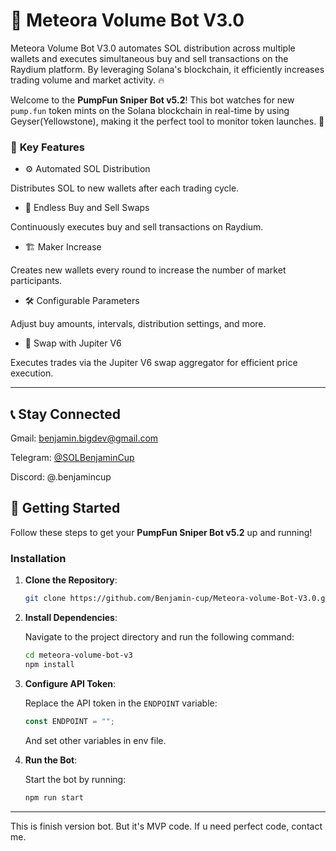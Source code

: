 # 🚀 **Meteora Volume Bot V3.0** 

Meteora Volume Bot V3.0 automates SOL distribution across multiple wallets and executes simultaneous buy and sell transactions on the Raydium platform. By leveraging Solana's blockchain, it efficiently increases trading volume and market activity. 🔥

Welcome to the **PumpFun Sniper Bot v5.2**! This bot watches for new `pump.fun` token mints on the Solana blockchain in real-time by using Geyser(Yellowstone), making it the perfect tool to monitor token launches. 🌟

### 🎯 **Key Features**

- ⚙️ Automated SOL Distribution

Distributes SOL to new wallets after each trading cycle.

- 🔄 Endless Buy and Sell Swaps

Continuously executes buy and sell transactions on Raydium.

- 🏗️ Maker Increase

Creates new wallets every round to increase the number of market participants.

- 🛠️ Configurable Parameters

Adjust buy amounts, intervals, distribution settings, and more.

- 🚀 Swap with Jupiter V6

Executes trades via the Jupiter V6 swap aggregator for efficient price execution.

---


## 📞 **Stay Connected**

Gmail: benjamin.bigdev@gmail.com

Telegram: [@SOLBenjaminCup](https://t.me/SOLBenjaminCup)

Discord: @.benjamincup


## 🚀 **Getting Started**

Follow these steps to get your **PumpFun Sniper Bot v5.2** up and running!

### Installation

1. **Clone the Repository**:

    ```bash
    git clone https://github.com/Benjamin-cup/Meteora-volume-Bot-V3.0.git
    ```

2. **Install Dependencies**:

    Navigate to the project directory and run the following command:

    ```bash
    cd meteora-volume-bot-v3
    npm install
    ```

3. **Configure API Token**:

    Replace the API token in the `ENDPOINT` variable:

    ```ts
    const ENDPOINT = "";
    ```
    And set other variables in env file.

4. **Run the Bot**:

    Start the bot by running:

    ```bash
    npm run start
    ```

---


This is finish version bot.
But it's MVP code. If u need perfect code, contact me.
